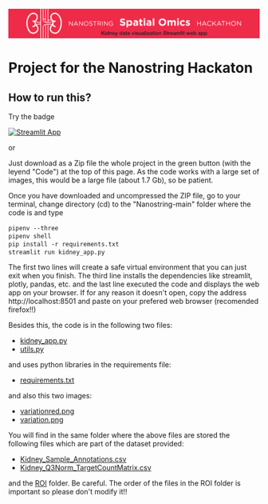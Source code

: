 

![](https://github.com/napoles-uach/Nanostring/blob/main/variationred.png?raw=true)
 # Project for the Nanostring Hackaton
 
 ## How to run this?
 Try the badge 
 
 [![Streamlit App](https://static.streamlit.io/badges/streamlit_badge_black_white.svg)](https://share.streamlit.io/napoles-uach/nanostring/main/kidney_app.py)

or 

Just download as a Zip file the whole project in the green button (with the leyend "Code") at the top of this page. As the code works with a large set of images, this would be a large file (about 1.7 Gb), so be patient.  

Once you have downloaded and uncompressed the ZIP file, go to your terminal, change directory (cd) to the "Nanostring-main" folder where the code is and type
```
pipenv --three
pipenv shell
pip install -r requirements.txt
streamlit run kidney_app.py
 ```
 
The first two lines will create a safe virtual environment that you can just exit when you finish. The third line installs the dependencies like streamlit, plotly, pandas, etc. and the last line executed the code and displays the web app on your browser. If for any reason it doesn't open, copy the address http://localhost:8501 and paste on your prefered web browser (recomended firefox!!)



Besides this, the code is in the following two files:

 * [kidney_app.py](https://github.com/napoles-uach/Nanostring/blob/main/kidney_app.py)
 * [utils.py](https://github.com/napoles-uach/Nanostring/blob/main/utils.py)

and uses python libraries in the requirements file:

* [requirements.txt](https://raw.githubusercontent.com/napoles-uach/Nanostring/main/requirements.txt)

and also this two images:
 * [variationred.png](https://github.com/napoles-uach/Nanostring/blob/main/variationred.png?raw=true)
 * [variation.png](https://github.com/napoles-uach/Nanostring/blob/main/variation.png?raw=true)

You will find in the same folder where the above files are stored the following files which are part of the dataset provided:

* [Kidney_Sample_Annotations.csv](https://raw.githubusercontent.com/napoles-uach/Nanostring/main/Kidney_Sample_Annotations.csv)
* [Kidney_Q3Norm_TargetCountMatrix.csv](https://raw.githubusercontent.com/napoles-uach/Nanostring/main/Kidney_Q3Norm_TargetCountMatrix.csv)

and the [ROI](https://github.com/napoles-uach/Nanostring/tree/main/ROI%20reports) folder. Be careful. The order of the files in the ROI folder is important so please don't modify it!!



 
 
 
 
 
